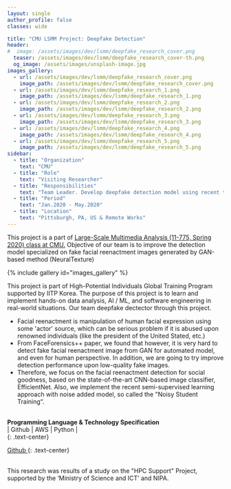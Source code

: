 ```yaml
---
layout: single
author_profile: false
classes: wide

title: "CMU LSMM Project: Deepfake Detection"
header:
#  image: /assets/images/dev/lsmm/deepfake_research_cover.png
  teaser: /assets/images/dev/lsmm/deepfake_research_cover-th.png
  og_image: /assets/images/unsplash-image.jpg
images_gallery:
  - url: /assets/images/dev/lsmm/deepfake_research_cover.png
    image_path: /assets/images/dev/lsmm/deepfake_research_cover.png
  - url: /assets/images/dev/lsmm/deepfake_research_1.png
    image_path: /assets/images/dev/lsmm/deepfake_research_1.png
  - url: /assets/images/dev/lsmm/deepfake_research_2.png
    image_path: /assets/images/dev/lsmm/deepfake_research_2.png
  - url: /assets/images/dev/lsmm/deepfake_research_3.png
    image_path: /assets/images/dev/lsmm/deepfake_research_3.png
  - url: /assets/images/dev/lsmm/deepfake_research_4.png
    image_path: /assets/images/dev/lsmm/deepfake_research_4.png
  - url: /assets/images/dev/lsmm/deepfake_research_5.png
    image_path: /assets/images/dev/lsmm/deepfake_research_5.png
sidebar:
  - title: "Organization"
    text: "CMU"
  - title: "Role"
    text: "Visiting Researcher"
  - title: "Responsibilities"
    text: "Team Leader. Develop deepfake detection model using recent technology" 
  - title: "Period"
    text: "Jan.2020 - May.2020"
  - title: "Location"
    text: "Pittsburgh, PA, US & Remote Works" 
---
```


This project is a part of <a href="https://baljit-cmu.github.io/11775.github.io/index.html">Large-Scale Multimedia Analysis (11-775, Spring 2020) class at CMU.</a> Objective of our team is to improve the detection model specialized on fake facial reenactment images generated by GAN-based method (NeuralTexture)

{% include gallery id="images_gallery" %}

This project is part of High-Potential Individuals Global Training Program supported by IITP Korea. The purpose of this project is to learn and implement hands-on data analysis, AI / ML, and software engineering in real-world situations. Our team deepfake dectector through this project.

<ul>
  <li>Facial reenactment is manipulation of human facial expression using some 'actor' source, which can be serious problem if it is abused upon renowned individuals (like the president of the United Stated, etc.)</li>
  <li>From FaceForensics++ paper, we found that however, it is very hard to detect fake facial reenactment image from GAN for automated model, and even for human perspective. In addition, we are going to try improve detection performance upon low-quality fake images.</li>
  <li>Therefore, we focus on the facial reenactment detection for social goodness, based on the state-of-the-art CNN-based image classifier, EfficientNet. Also, we implement the recent semi-supervised learning approach with noise added model, so called the "Noisy Student Training“.</li>
</ul>

<br>
<b>Programming Language & Technology Specification</b>
<div class="notice">| 
  <i class="fab fa-fw fa-github" ></i> Github | 
  <i class="fab fa-fw fa-aws" ></i> AWS | 
  <i class="fab fa-fw fa-python"></i> Python | 
</div>
{: .text-center}

<a href="https://github.com/yongkyung-oh/" class="btn btn--primary" style="width: 10em"> <i class="fab fa-fw fa-github" ></i> Github </a>
{: .text-center}

<br>
This research was results of a study on the "HPC Support" Project, supported by the ‘Ministry of Science and ICT’ and NIPA.